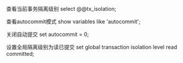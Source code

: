 
查看当前事务隔离级别 select @@tx_isolation;

查看autocommit模式 show variables like 'autocommit';

关闭自动提交 set autocommit = 0;

设置全局隔离级别为读已提交 set global transaction isolation level read committed;

